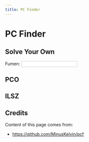 ```yaml
---
title: PC Finder
---
```

# PC Finder 
## Solve Your Own

<label>
  Fumen:
  <input v-model="fumen" style="border: 1px solid #ccc;">
</label>

<PCF :initial_field_fumen="fumen"/>

## PCO
<PCF/>

## ILSZ

<PCF initial_field_fumen="v115@9gD8FeC8GeE8EeD8PeAgH" sequence="TOIZLJS"/>

## Credits

Content of this page comes from:

- https://github.com/MinusKelvin/pcf


<script setup>
import TDPC from "../src/TDPC.vue";
import PCF from "../src/PCF.vue"
import { ref, watch, computed } from "vue"
let fumen = ref()
</script>
<style>
.container {
  max-width: 90vw !important;
}
</style>
